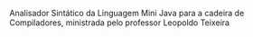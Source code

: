 Analisador Sintático da Linguagem Mini Java para a cadeira de Compiladores, ministrada pelo professor Leopoldo Teixeira
